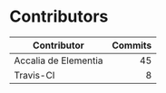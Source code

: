Contributors
============


| Contributor | Commits |
|---|---:|
| Accalia de Elementia | 45 |
| Travis-CI | 8 |